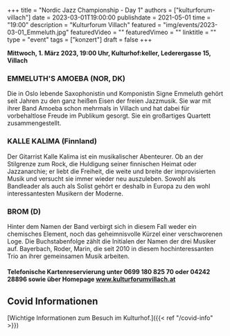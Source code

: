 +++
title = "Nordic Jazz Championship - Day 1"
authors = ["kulturforum-villach"]
date = 2023-03-01T19:00:00
publishdate = 2021-05-01
time = "19:00"
description = "Kulturforum Villach"
featured = "img/events/2023-03-01_Emmeluth.jpg"
featuredVideo = ""
featuredVimeo = ""
linktitle = ""
type = "event"
tags = ["konzert"]
draft = false
+++

**Mittwoch, 1. März 2023, 19:00 Uhr, Kulturhof:keller, Lederergasse 15, Villach**


### EMMELUTH'S AMOEBA (NOR, DK)

Die in Oslo lebende Saxophonistin und Komponistin Signe Emmeluth gehört seit Jahren zu den ganz heißen Eisen der freien Jazzmusik. Sie war mit ihrer Band Amoeba schon mehrmals in Villach und hat dabei für vorbehaltlose Freude im Publikum gesorgt. Sie ein großartiges Quartett zusammengestellt.

### KALLE KALIMA (Finnland)

Der Gitarrist Kalle Kalima ist ein musikalischer Abenteurer. Ob an der Stilgrenze zum Rock, die Huldigung seiner finnischen Heimat oder Jazzanarchie; er liebt die Freiheit, die weite und breite der improvisierten Musik und versucht sie immer wieder neu auszuleben. Sowohl als Bandleader als auch als Solist gehört er deshalb in Europa zu den wohl interessantesten Musikern der Moderne.

### BROM (D)

Hinter dem Namen der Band verbirgt sich in diesem Fall weder ein chemisches Element, noch das geheimnisvolle Kürzel einer verschworenen Loge. Die Buchstabenfolge zählt die Initialen der Namen der drei Musiker auf. Bayerbach, Roder, Marin, die seit 2010 in diesem hochinteressanten Trio an ihrer gemeinsamen Musik arbeiten.


#### Telefonische Kartenreservierung unter 0699 180 825 70 oder 04242 28896  sowie über Homepage www.kulturforumvillach.at                             


## Covid Informationen

[Wichtige Informationen zum Besuch im Kulturhof.]({{< ref "/covid-info" >}})
